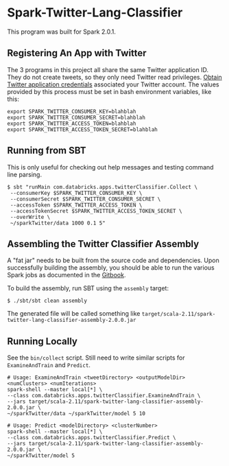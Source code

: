 # Spark-Twitter-Lang-Classifier
This program was built for Spark 2.0.1.

## Registering An App with Twitter
The 3 programs in this project all share the same Twitter application ID.
They do not create tweets, so they only need Twitter read privileges.
[Obtain Twitter application credentials](https://apps.twitter.com/) associated your Twitter account.
The values provided by this process must be set in bash environment variables, like this:

    export SPARK_TWITTER_CONSUMER_KEY=blahblah
    export SPARK_TWITTER_CONSUMER_SECRET=blahblah
    export SPARK_TWITTER_ACCESS_TOKEN=blahblah
    export SPARK_TWITTER_ACCESS_TOKEN_SECRET=blahblah

## Running from SBT
This is only useful for checking out help messages and testing command line parsing.

    $ sbt "runMain com.databricks.apps.twitterClassifier.Collect \
     --consumerKey $SPARK_TWITTER_CONSUMER_KEY \
     --consumerSecret $SPARK_TWITTER_CONSUMER_SECRET \
     --accessToken $SPARK_TWITTER_ACCESS_TOKEN \
     --accessTokenSecret $SPARK_TWITTER_ACCESS_TOKEN_SECRET \
     --overWrite \
     ~/sparkTwitter/data 1000 0.1 5"
    
## Assembling the Twitter Classifier Assembly
A "fat jar" needs to be built from the source code and dependencies.
Upon successfully building the assembly, you should be able to run the various Spark jobs as documented in the [Gitbook](https://www.gitbook.io/read/book/databricks/databricks-spark-reference-applications).

To build the assembly, run SBT using the `assembly` target: 

    $ ./sbt/sbt clean assembly

The generated file will be called something like
`target/scala-2.11/spark-twitter-lang-classifier-assembly-2.0.0.jar`

## Running Locally

See the `bin/collect` script. Still need to write similar scripts for `ExamineAndTrain` and `Predict`.

    # Usage: ExamineAndTrain <tweetDirectory> <outputModelDir> <numClusters> <numIterations>
    spark-shell --master local[*] \
    --class com.databricks.apps.twitterClassifier.ExamineAndTrain \
    --jars target/scala-2.11/spark-twitter-lang-classifier-assembly-2.0.0.jar \
    ~/sparkTwitter/data ~/sparkTwitter/model 5 10

    # Usage: Predict <modelDirectory> <clusterNumber>
    spark-shell --master local[*] \
    --class com.databricks.apps.twitterClassifier.Predict \
    --jars target/scala-2.11/spark-twitter-lang-classifier-assembly-2.0.0.jar \
    ~/sparkTwitter/model 5
